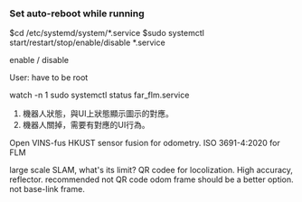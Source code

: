 ### Set auto-reboot while running

$cd /etc/systemd/system/*.service
$sudo systemctl start/restart/stop/enable/disable *.service

enable / disable

User: have to be root

watch -n 1 sudo systemctl status far_flm.service 


1. 機器人狀態，與UI上狀態顯示圖示的對應。
2. 機器人關掉，需要有對應的UI行為。

Open VINS-fus
HKUST
sensor fusion for odometry.
ISO 3691-4:2020 for FLM

large scale SLAM, what's its limit?
QR codee for locolization.
High accuracy, reflector. recommended not QR code
odom frame should be a better option.
not base-link frame.

